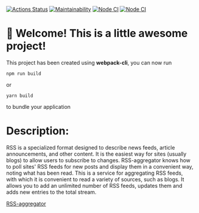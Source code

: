 [![Actions Status](https://github.com/nick-stepanyan/frontend-project-11/workflows/hexlet-check/badge.svg)](https://github.com/nick-stepanyan/frontend-project-11/actions)
[![Maintainability](https://api.codeclimate.com/v1/badges/2e7cb94c9f17bf250105/maintainability)](https://codeclimate.com/github/nick-stepanyan/frontend-project-11/maintainability)
[![Node CI](https://github.com/nick-stepanyan/frontend-project-11/actions/workflows/nodejs.yml/badge.svg)](https://github.com/nick-stepanyan/frontend-project-11/nodejs-package/actions)
[![Node CI](https://github.com/hexlet-boilerplates/nodejs-package/workflows/Node%20CI/badge.svg)](https://github.com/hexlet-boilerplates/nodejs-package/actions)
# 🚀 Welcome! This is a little awesome project!

This project has been created using **webpack-cli**, you can now run

```
npm run build
```

or

```
yarn build
```

to bundle your application

# Description:

RSS is a specialized format designed to describe news feeds, article announcements, and other content. It is the easiest way for sites (usually blogs) to allow users to subscribe to changes. 
RSS-aggregator knows how to poll sites' RSS feeds for new posts and display them in a convenient way, noting what has been read.
This is a service for aggregating RSS feeds, with which it is convenient to read a variety of sources, such as blogs. It allows you to add an unlimited number of RSS feeds, updates them and adds new entries to the total stream.

[RSS-aggregator](https://frontend-project-11-eight-zeta.vercel.app/)
